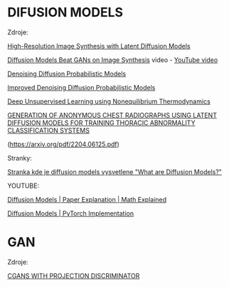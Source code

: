# DIFUSION MODELS
Zdroje:

[High-Resolution Image Synthesis with Latent Diffusion Models](https://arxiv.org/pdf/2112.10752.pdf)

[Diffusion Models Beat GANs on Image Synthesis](https://arxiv.org/pdf/2105.05233.pdf) video - [YouTube video](https://www.youtube.com/watch?v=W-O7AZNzbzQ)

[Denoising Diffusion Probabilistic Models](https://arxiv.org/pdf/2006.11239.pdf)

[Improved Denoising Diffusion Probabilistic Models](https://arxiv.org/pdf/2102.09672.pdf)

[Deep Unsupervised Learning using Nonequilibrium Thermodynamics](https://arxiv.org/pdf/1503.03585.pdf)

[GENERATION OF ANONYMOUS CHEST RADIOGRAPHS USING LATENT DIFFUSION MODELS FOR TRAINING THORACIC ABNORMALITY CLASSIFICATION SYSTEMS](https://arxiv.org/pdf/2211.01323.pdf)

(https://arxiv.org/pdf/2204.06125.pdf)

Stranky:

[Stranka kde je diffusion models vysvetlene "What are Diffusion Models?"](https://lilianweng.github.io/posts/2021-07-11-diffusion-models/#ldm)

YOUTUBE:

[Diffusion Models | Paper Explanation | Math Explained](https://www.youtube.com/watch?v=HoKDTa5jHvg&t=1702s)

[Diffusion Models | PyTorch Implementation](https://www.youtube.com/watch?v=TBCRlnwJtZU)

# GAN
Zdroje:

[CGANS WITH PROJECTION DISCRIMINATOR](https://arxiv.org/pdf/1802.05637.pdf)

